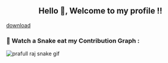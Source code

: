<h2 align="center">Hello 👋, Welcome to my profile !!</h2>

[download](https://user-images.githubusercontent.com/99156529/195888827-30f1e004-cfd2-40c8-921d-77eabebd00c0.png)





### 🐍 Watch a Snake eat my Contribution Graph :

<!-- platane/snk works, it just puts it on a new branch -->
![prafull raj snake gif](https://github.com/prafullraj/prafullraj/blob/output/github-contribution-grid-snake.svg)
